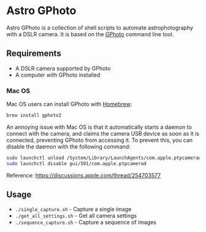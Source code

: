 # Astro GPhoto

Astro GPhoto is a collection of shell scripts to automate astrophotography with
a DSLR camera. It is based on the [GPhoto](http://www.gphoto.org/) command line
tool.

## Requirements

* A DSLR camera supported by GPhoto
* A computer with GPhoto installed

### Mac OS

Mac OS users can install GPhoto with [Homebrew](https://brew.sh/):

```bash
brew install gphoto2
```
An annoying issue with Mac OS is that it automatically starts a daemon to
connect with the camera, and claims the camera USB device as soon as it is
connected, preventing GPhoto from accessing it. To prevent this, you can
disable the daemon with the following command:

```bash
sudo launchctl unload /System/Library/LaunchAgents/com.apple.ptpcamerad.plist
sudo launchctl disable gui/501/com.apple.ptpcamerad
```

Reference: https://discussions.apple.com/thread/254703577

## Usage

* `./single_capture.sh` - Capture a single image
* `./get_all_settings.sh` - Get all camera settings
* `./sequence_capture.sh` - Capture a sequence of images
